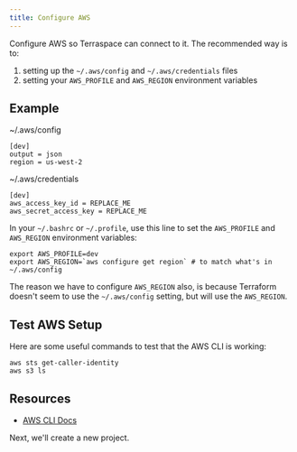 ```yaml
---
title: Configure AWS
---
```


Configure AWS so Terraspace can connect to it. The recommended way is to:

1. setting up the `~/.aws/config` and `~/.aws/credentials` files
2. setting your `AWS_PROFILE` and `AWS_REGION` environment variables

## Example

~/.aws/config

    [dev]
    output = json
    region = us-west-2

~/.aws/credentials

    [dev]
    aws_access_key_id = REPLACE_ME
    aws_secret_access_key = REPLACE_ME

In your `~/.bashrc` or `~/.profile`, use this line to set the `AWS_PROFILE` and `AWS_REGION` environment variables:

    export AWS_PROFILE=dev
    export AWS_REGION=`aws configure get region` # to match what's in ~/.aws/config

The reason we have to configure `AWS_REGION` also, is because Terraform doesn't seem to use the `~/.aws/config` setting, but will use the `AWS_REGION`.

## Test AWS Setup

Here are some useful commands to test that the AWS CLI is working:

    aws sts get-caller-identity
    aws s3 ls

## Resources

* [AWS CLI Docs](https://docs.aws.amazon.com/cli/latest/userguide/cli-chap-install.html)

Next, we'll create a new project.
